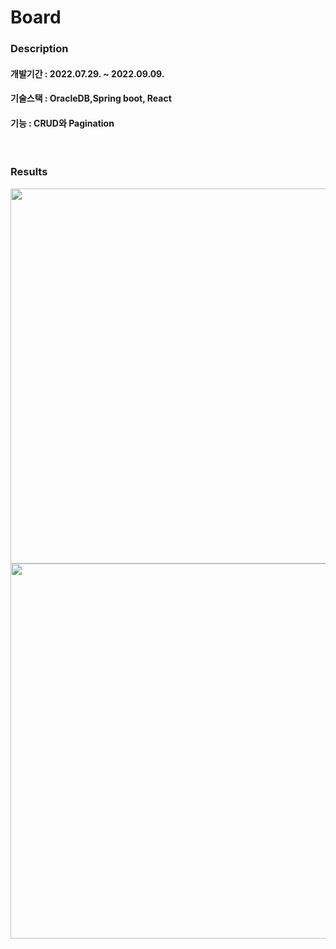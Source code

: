 # Board



### Description

####  개발기간 : 2022.07.29. ~ 2022.09.09.
####  기술스택 :  OracleDB,Spring boot, React
####  기능 : CRUD와 Pagination 

<br/>


### Results
<img src="https://user-images.githubusercontent.com/84880886/205237446-195a9bee-7547-40d1-acd2-c75e4c7a2081.png" width="600px"/>
<img src="https://user-images.githubusercontent.com/84880886/205237889-e1eb1490-a228-4022-82ef-01e9a36142a0.png" width="600px"/>




